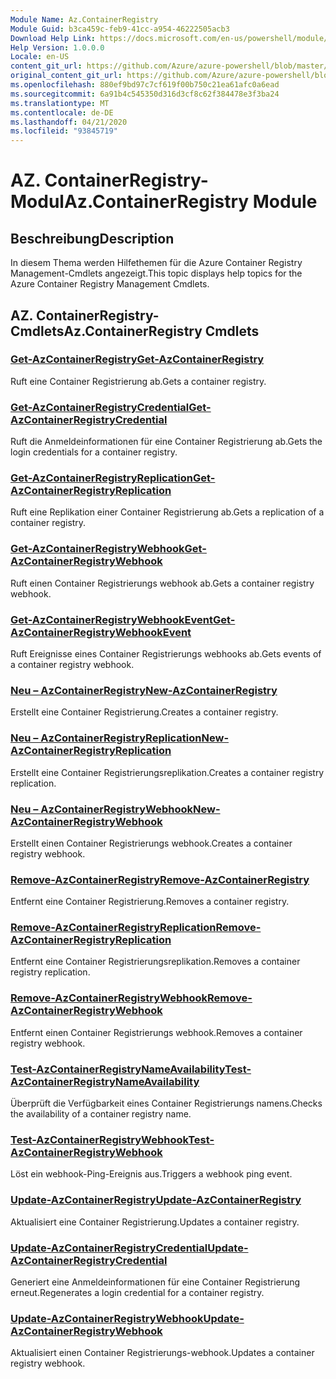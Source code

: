 ```yaml
---
Module Name: Az.ContainerRegistry
Module Guid: b3ca459c-feb9-41cc-a954-46222505acb3
Download Help Link: https://docs.microsoft.com/en-us/powershell/module/az.containerregistry
Help Version: 1.0.0.0
Locale: en-US
content_git_url: https://github.com/Azure/azure-powershell/blob/master/src/ContainerRegistry/ContainerRegistry/help/Az.ContainerRegistry.md
original_content_git_url: https://github.com/Azure/azure-powershell/blob/master/src/ContainerRegistry/ContainerRegistry/help/Az.ContainerRegistry.md
ms.openlocfilehash: 880ef9bd97c7cf619f00b750c21ea61afc0a6ead
ms.sourcegitcommit: 6a91b4c545350d316d3cf8c62f384478e3f3ba24
ms.translationtype: MT
ms.contentlocale: de-DE
ms.lasthandoff: 04/21/2020
ms.locfileid: "93845719"
---
```

# <span data-ttu-id="75eb4-101">AZ. ContainerRegistry-Modul</span><span class="sxs-lookup"><span data-stu-id="75eb4-101">Az.ContainerRegistry Module</span></span>
## <span data-ttu-id="75eb4-102">Beschreibung</span><span class="sxs-lookup"><span data-stu-id="75eb4-102">Description</span></span>
<span data-ttu-id="75eb4-103">In diesem Thema werden Hilfethemen für die Azure Container Registry Management-Cmdlets angezeigt.</span><span class="sxs-lookup"><span data-stu-id="75eb4-103">This topic displays help topics for the Azure Container Registry Management Cmdlets.</span></span>

## <span data-ttu-id="75eb4-104">AZ. ContainerRegistry-Cmdlets</span><span class="sxs-lookup"><span data-stu-id="75eb4-104">Az.ContainerRegistry Cmdlets</span></span>
### [<span data-ttu-id="75eb4-105">Get-AzContainerRegistry</span><span class="sxs-lookup"><span data-stu-id="75eb4-105">Get-AzContainerRegistry</span></span>](Get-AzContainerRegistry.md)
<span data-ttu-id="75eb4-106">Ruft eine Container Registrierung ab.</span><span class="sxs-lookup"><span data-stu-id="75eb4-106">Gets a container registry.</span></span>

### [<span data-ttu-id="75eb4-107">Get-AzContainerRegistryCredential</span><span class="sxs-lookup"><span data-stu-id="75eb4-107">Get-AzContainerRegistryCredential</span></span>](Get-AzContainerRegistryCredential.md)
<span data-ttu-id="75eb4-108">Ruft die Anmeldeinformationen für eine Container Registrierung ab.</span><span class="sxs-lookup"><span data-stu-id="75eb4-108">Gets the login credentials for a container registry.</span></span>

### [<span data-ttu-id="75eb4-109">Get-AzContainerRegistryReplication</span><span class="sxs-lookup"><span data-stu-id="75eb4-109">Get-AzContainerRegistryReplication</span></span>](Get-AzContainerRegistryReplication.md)
<span data-ttu-id="75eb4-110">Ruft eine Replikation einer Container Registrierung ab.</span><span class="sxs-lookup"><span data-stu-id="75eb4-110">Gets a replication of a container registry.</span></span>

### [<span data-ttu-id="75eb4-111">Get-AzContainerRegistryWebhook</span><span class="sxs-lookup"><span data-stu-id="75eb4-111">Get-AzContainerRegistryWebhook</span></span>](Get-AzContainerRegistryWebhook.md)
<span data-ttu-id="75eb4-112">Ruft einen Container Registrierungs webhook ab.</span><span class="sxs-lookup"><span data-stu-id="75eb4-112">Gets a container registry webhook.</span></span>

### [<span data-ttu-id="75eb4-113">Get-AzContainerRegistryWebhookEvent</span><span class="sxs-lookup"><span data-stu-id="75eb4-113">Get-AzContainerRegistryWebhookEvent</span></span>](Get-AzContainerRegistryWebhookEvent.md)
<span data-ttu-id="75eb4-114">Ruft Ereignisse eines Container Registrierungs webhooks ab.</span><span class="sxs-lookup"><span data-stu-id="75eb4-114">Gets events of a container registry webhook.</span></span>

### [<span data-ttu-id="75eb4-115">Neu – AzContainerRegistry</span><span class="sxs-lookup"><span data-stu-id="75eb4-115">New-AzContainerRegistry</span></span>](New-AzContainerRegistry.md)
<span data-ttu-id="75eb4-116">Erstellt eine Container Registrierung.</span><span class="sxs-lookup"><span data-stu-id="75eb4-116">Creates a container registry.</span></span>

### [<span data-ttu-id="75eb4-117">Neu – AzContainerRegistryReplication</span><span class="sxs-lookup"><span data-stu-id="75eb4-117">New-AzContainerRegistryReplication</span></span>](New-AzContainerRegistryReplication.md)
<span data-ttu-id="75eb4-118">Erstellt eine Container Registrierungsreplikation.</span><span class="sxs-lookup"><span data-stu-id="75eb4-118">Creates a container registry replication.</span></span>

### [<span data-ttu-id="75eb4-119">Neu – AzContainerRegistryWebhook</span><span class="sxs-lookup"><span data-stu-id="75eb4-119">New-AzContainerRegistryWebhook</span></span>](New-AzContainerRegistryWebhook.md)
<span data-ttu-id="75eb4-120">Erstellt einen Container Registrierungs webhook.</span><span class="sxs-lookup"><span data-stu-id="75eb4-120">Creates a container registry webhook.</span></span>

### [<span data-ttu-id="75eb4-121">Remove-AzContainerRegistry</span><span class="sxs-lookup"><span data-stu-id="75eb4-121">Remove-AzContainerRegistry</span></span>](Remove-AzContainerRegistry.md)
<span data-ttu-id="75eb4-122">Entfernt eine Container Registrierung.</span><span class="sxs-lookup"><span data-stu-id="75eb4-122">Removes a container registry.</span></span>

### [<span data-ttu-id="75eb4-123">Remove-AzContainerRegistryReplication</span><span class="sxs-lookup"><span data-stu-id="75eb4-123">Remove-AzContainerRegistryReplication</span></span>](Remove-AzContainerRegistryReplication.md)
<span data-ttu-id="75eb4-124">Entfernt eine Container Registrierungsreplikation.</span><span class="sxs-lookup"><span data-stu-id="75eb4-124">Removes a container registry replication.</span></span>

### [<span data-ttu-id="75eb4-125">Remove-AzContainerRegistryWebhook</span><span class="sxs-lookup"><span data-stu-id="75eb4-125">Remove-AzContainerRegistryWebhook</span></span>](Remove-AzContainerRegistryWebhook.md)
<span data-ttu-id="75eb4-126">Entfernt einen Container Registrierungs webhook.</span><span class="sxs-lookup"><span data-stu-id="75eb4-126">Removes a container registry webhook.</span></span>

### [<span data-ttu-id="75eb4-127">Test-AzContainerRegistryNameAvailability</span><span class="sxs-lookup"><span data-stu-id="75eb4-127">Test-AzContainerRegistryNameAvailability</span></span>](Test-AzContainerRegistryNameAvailability.md)
<span data-ttu-id="75eb4-128">Überprüft die Verfügbarkeit eines Container Registrierungs namens.</span><span class="sxs-lookup"><span data-stu-id="75eb4-128">Checks the availability of a container registry name.</span></span>

### [<span data-ttu-id="75eb4-129">Test-AzContainerRegistryWebhook</span><span class="sxs-lookup"><span data-stu-id="75eb4-129">Test-AzContainerRegistryWebhook</span></span>](Test-AzContainerRegistryWebhook.md)
<span data-ttu-id="75eb4-130">Löst ein webhook-Ping-Ereignis aus.</span><span class="sxs-lookup"><span data-stu-id="75eb4-130">Triggers a webhook ping event.</span></span>

### [<span data-ttu-id="75eb4-131">Update-AzContainerRegistry</span><span class="sxs-lookup"><span data-stu-id="75eb4-131">Update-AzContainerRegistry</span></span>](Update-AzContainerRegistry.md)
<span data-ttu-id="75eb4-132">Aktualisiert eine Container Registrierung.</span><span class="sxs-lookup"><span data-stu-id="75eb4-132">Updates a container registry.</span></span>

### [<span data-ttu-id="75eb4-133">Update-AzContainerRegistryCredential</span><span class="sxs-lookup"><span data-stu-id="75eb4-133">Update-AzContainerRegistryCredential</span></span>](Update-AzContainerRegistryCredential.md)
<span data-ttu-id="75eb4-134">Generiert eine Anmeldeinformationen für eine Container Registrierung erneut.</span><span class="sxs-lookup"><span data-stu-id="75eb4-134">Regenerates a login credential for a container registry.</span></span>

### [<span data-ttu-id="75eb4-135">Update-AzContainerRegistryWebhook</span><span class="sxs-lookup"><span data-stu-id="75eb4-135">Update-AzContainerRegistryWebhook</span></span>](Update-AzContainerRegistryWebhook.md)
<span data-ttu-id="75eb4-136">Aktualisiert einen Container Registrierungs-webhook.</span><span class="sxs-lookup"><span data-stu-id="75eb4-136">Updates a container registry webhook.</span></span>

